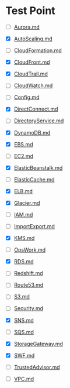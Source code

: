 # Test Point
- [ ] [Aurora.md](./test-point/Aurora.md)

- [X] [AutoScaling.md](./test-point/AutoScaling.md)

- [ ] [CloudFormation.md](./test-point/CloudFormation.md)

- [X] [CloudFront.md](./test-point/CloudFront.md)

- [X] [CloudTrail.md](./test-point/CloudTrail.md)

- [ ] [CloudWatch.md](./test-point/CloudWatch.md)

- [ ] [Config.md](./test-point/Config.md)

- [X] [DirectConnect.md](./test-point/DirectConnect.md)

- [ ] [DirectoryService.md](./test-point/DirectoryService.md)

- [X] [DynamoDB.md](./test-point/DynamoDB.md)

- [X] [EBS.md](./test-point/EBS.md)

- [ ] [EC2.md](./test-point/EC2.md)

- [X] [ElasticBeanstalk.md](./test-point/ElasticBeanstalk.md)

- [ ] [ElasticCache.md](./test-point/ElasticCache.md)

- [X] [ELB.md](./test-point/ELB.md)

- [X] [Glacier.md](./test-point/Glacier.md)

- [ ] [IAM.md](./test-point/IAM.md)

- [ ] [ImportExport.md](./test-point/ImportExport.md)

- [X] [KMS.md](./test-point/KMS.md)

- [ ] [OpsWork.md](./test-point/OpsWork.md)

- [X] [RDS.md](./test-point/RDS.md)

- [ ] [Redshift.md](./test-point/Redshift.md)

- [ ] [Route53.md](./test-point/Route53.md)

- [ ] [S3.md](./test-point/S3.md)

- [ ] [Security.md](./test-point/Security.md)

- [X] [SNS.md](./test-point/SNS.md)

- [ ] [SQS.md](./test-point/SQS.md)

- [X] [StorageGateway.md](./test-point/StorageGateway.md)

- [X] [SWF.md](./test-point/SWF.md)

- [ ] [TrustedAdvisor.md](./test-point/TrustedAdvisor.md)

- [ ] [VPC.md](./test-point/VPC.md)
